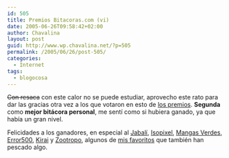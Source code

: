 ```yaml
---
id: 505
title: Premios Bitacoras.com (vi)
date: 2005-06-26T09:58:42+02:00
author: Chavalina
layout: post
guid: http://www.wp.chavalina.net/?p=505
permalink: /2005/06/26/post-505/
categories:
  - Internet
tags:
  - blogocosa
---
```

<s>Con resaca</s> con este calor no se puede estudiar, aprovecho este rato para dar las gracias otra vez a los que votaron en esto de <a href="http://www.chavalina.net/comentar.php?idpost=500" target="_blank">los premios</a>. **Segunda** como **mejor bitácora personal**, me sentí como si hubiera ganado, ya que había un gran nivel.

Felicidades a los ganadores, en especial al <a href="http://fotolog.diariodeunjabali.com/" target="_blank">Jabalí</a>, <a href="http://www.isopixel.net/" target="_blank">Isopixel</a>, <a href="http://www.proyectoisla.com/mangasverdes" target="_blank">Mangas Verdes</a>, <a href="http://www.error500.net/" target="_blank">Error500</a>, <a href="http://kirai.bitacoras.com/" target="_blank">Kirai</a> y <a href="http://www.mundogeek.net/" target="_blank">Zootropo</a>, algunos de <a href="http://www.chavalina.net/comentar.php?idpost=452" target="_blank">mis favoritos</a> que también han pescado algo.